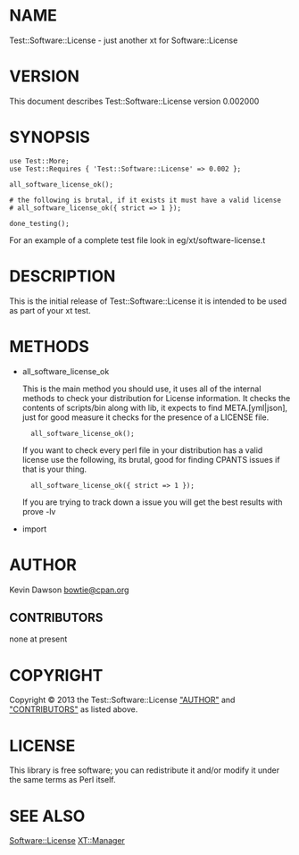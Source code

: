 # NAME

Test::Software::License - just another xt for Software::License

# VERSION

This document describes Test::Software::License version 0.002000

# SYNOPSIS

	use Test::More;
	use Test::Requires { 'Test::Software::License' => 0.002 };

	all_software_license_ok();

	# the following is brutal, if it exists it must have a valid license
	# all_software_license_ok({ strict => 1 });

	done_testing();

For an example of a complete test file look in eg/xt/software-license.t

# DESCRIPTION

This is the initial release of Test::Software::License it is intended to be
used as part of your xt test.



# METHODS

- all\_software\_license\_ok

    This is the main method you should use, it uses all of the internal methods to
    check your distribution for License information. It checks the contents of
    scripts/bin along with lib, it expects to find META.\[yml|json\],
    just for good measure it checks for the presence of a LICENSE file.

    	all_software_license_ok();

    If you want to check every perl file in your distribution has a valid license
    use the following, its brutal, good for finding CPANTS issues if that is your thing.

    	all_software_license_ok({ strict => 1 });

    If you are trying to track down a issue you will get the best results with prove -lv

- import

# AUTHOR

Kevin Dawson <bowtie@cpan.org>

## CONTRIBUTORS

none at present

# COPYRIGHT

Copyright &copy; 2013 the Test::Software::License
["AUTHOR"](#AUTHOR) and ["CONTRIBUTORS"](#CONTRIBUTORS) as listed above.



# LICENSE

This library is free software; you can redistribute it and/or modify
it under the same terms as Perl itself.

# SEE ALSO

[Software::License](http://search.cpan.org/perldoc?Software::License)
[XT::Manager](http://search.cpan.org/perldoc?XT::Manager)
